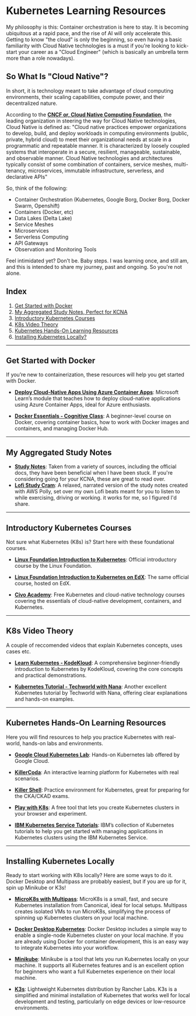 # Kubernetes Learning Resources
My philosophy is this: Container orchestration is here to stay. It is becoming ubiquitous at a rapid pace, and the rise of AI will only accelerate this. Getting to know "the cloud" is only the beginning, so even having a basic familiarity with Cloud Native technologies is a must if you're looking to kick-start your career as a "Cloud Engineer" (which is basically an umbrella term more than a role nowadays).

## So What Is "Cloud Native"?
In short, it is technology meant to take advantage of cloud computing environments, their scaling capabilities, compute power, and their decentralized nature. 

According to the **[CNCF or, Cloud Native Computing Foundation](https://www.cncf.io)**, the leading organization in steering the way for Cloud Native technologies, Cloud Native is defined as:
"Cloud native practices empower organizations to develop, build, and deploy workloads in computing environments (public, private, hybrid cloud) to meet their organizational needs at scale in a programmatic and repeatable manner. It is characterized by loosely coupled systems that interoperate in a secure, resilient, manageable, sustainable, and observable manner. Cloud Native technologies and architectures typically consist of some combination of containers, service meshes, multi-tenancy, microservices, immutable infrastructure, serverless, and declarative APIs"

So, think of the following:
- Container Orchestration (Kubernetes, Google Borg, Docker Borg, Docker Swarm, Openshift)
- Containers (Docker, etc)
- Data Lakes (Delta Lake)
- Service Meshes
- Microservices
- Serverless Computing
- API Gateways
- Observation and Monitoring Tools

Feel intimidated yet? Don't be. Baby steps. I was learning once, and still am, and this is intended to share my journey, past and ongoing. So you're not alone.


## Index
1. [Get Started with Docker](#get-started-with-docker)
2. [My Aggregated Study Notes, Perfect for KCNA](#my-aggregated-study-notes)
3. [Introductory Kubernetes Courses](#introductory-kubernetes-courses)
4. [K8s Video Theory](#k8s-video-theory)
5. [Kubernetes Hands-On Learning Resources](#kubernetes-hands-on-learning-resources)
6. [Installing Kubernetes Locally?](#installing-kubernetes-locally)


---

## Get Started with Docker
If you’re new to containerization, these resources will help you get started with Docker.

- **[Deploy Cloud-Native Apps Using Azure Container Apps](https://learn.microsoft.com/en-us/credentials/applied-skills/deploy-cloud-native-apps-using-azure-container-apps/)**: Microsoft Learn’s module that teaches how to deploy cloud-native applications using Azure Container Apps, ideal for Azure enthusiasts.

- **[Docker Essentials - Cognitive Class](https://cognitiveclass.ai/courses/docker-essentials)**: A beginner-level course on Docker, covering container basics, how to work with Docker images and containers, and managing Docker Hub.

---

## My Aggregated Study Notes
- **[Study Notes](https://github.com/catinahat85/gitgudatcloudnative/blob/70f4545885a26737713b22d0980f54445fcb4451/learning-resources/Kubernetes%20Cloud%20Native%20Study%20Guide.pdf)**: Taken from a variety of sources, including the official docs, they have been beneficial when I have been stuck. If you're considering going for your KCNA, these are great to read over.
- **[Lofi Study Cram](https://www.youtube.com/watch?v=ipDBBMcSJDM&ab_channel=CloudFiBeats)**: A relaxed, narrated version of the study notes created with AWS Polly, set over my own Lofi beats meant for you to listen to while exercising, driving or working. it works for me, so I figured I'd share.

---

## Introductory Kubernetes Courses
Not sure what Kubernetes (K8s) is? Start here with these foundational courses.

- **[Linux Foundation Introduction to Kubernetes](https://training.linuxfoundation.org/training/introduction-to-kubernetes/)**: Official introductory course by the Linux Foundation.
  
- **[Linux Foundation Introduction to Kubernetes on EdX](https://www.edx.org/learn/kubernetes/the-linux-foundation-introduction-to-kubernetes)**: The same official course, hosted on EdX.

- **[Civo Academy](https://www.civo.com/academy)**: Free Kubernetes and cloud-native technology courses covering the essentials of cloud-native development, containers, and Kubernetes.

---

## K8s Video Theory 
A couple of reccomended videos that explain Kubernetes concepts, uses cases etc.

- **[Learn Kubernetes - KodeKloud](https://youtu.be/XuSQU5Grv1g?si=cRYIMRJ74BC4FiT0)**: A comprehensive beginner-friendly introduction to Kubernetes by KodeKloud, covering the core concepts and practical demonstrations.

- **[Kubernetes Tutorial - Techworld with Nana](https://youtu.be/X48VuDVv0do?si=WtiwUqi1CHDnJum_)**: Another excellent Kubernetes tutorial by Techworld with Nana, offering clear explanations and hands-on examples.

---

## Kubernetes Hands-On Learning Resources
Here you will find resources to help you practice Kubernetes with real-world, hands-on labs and environments.

- **[Google Cloud Kubernetes Lab](https://www.cloudskillsboost.google/course_templates/783)**: Hands-on Kubernetes lab offered by Google Cloud.

- **[KillerCoda](https://killercoda.com/)**: An interactive learning platform for Kubernetes with real scenarios.

- **[Killer Shell](https://killer.sh/)**: Practice environment for Kubernetes, great for preparing for the CKA/CKAD exams.

- **[Play with K8s](https://labs.play-with-k8s.com/)**: A free tool that lets you create Kubernetes clusters in your browser and experiment.

- **[IBM Kubernetes Service Tutorials](https://www.ibm.com/products/kubernetes-service/kubernetes-tutorials)**: IBM’s collection of Kubernetes tutorials to help you get started with managing applications in Kubernetes clusters using the IBM Kubernetes Service.

---

## Installing Kubernetes Locally
Ready to start working with K8s locally? Here are some ways to do it. Docker Desktop and Multipass are probably easiest, but if you are up for it, spin up Minikube or K3s!


- **[MicroK8s with Multipass](https://microk8s.io/docs/install-multipass)**: MicroK8s is a small, fast, and secure Kubernetes installation from Canonical, ideal for local setups. Multipass creates isolated VMs to run MicroK8s, simplifying the process of spinning up Kubernetes clusters on your local machine.

- **[Docker Desktop Kubernetes](https://docs.docker.com/desktop/kubernetes/)**: Docker Desktop includes a simple way to enable a single-node Kubernetes cluster on your local machine. If you are already using Docker for container development, this is an easy way to integrate Kubernetes into your workflow.

- **[Minikube](https://minikube.sigs.k8s.io/docs/)**: Minikube is a tool that lets you run Kubernetes locally on your machine. It supports all Kubernetes features and is an excellent option for beginners who want a full Kubernetes experience on their local machine.

- **[K3s](https://k3s.io/)**: Lightweight Kubernetes distribution by Rancher Labs. K3s is a simplified and minimal installation of Kubernetes that works well for local development and testing, particularly on edge devices or low-resource environments.



